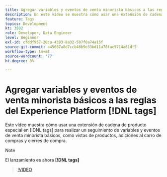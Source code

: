 ```yaml
---
title: Agregar variables y eventos de venta minorista básicos a las reglas del Experience Platform  [!DNL tags]
description: En este vídeo se muestra cómo usar una extensión de cadena de producto especial en  [!DNL tags] para realizar un seguimiento de variables y eventos de venta minorista básicos, como vistas de productos, adiciones al carro de compras y cierres de compra.
feature: Tags
topics: Development
kt: 3592
role: Developer, Data Engineer
level: Beginner
exl-id: cfddf957-20ca-4393-8a32-597f8a74a15f
source-git-commit: a45667a8d7ccb46b9e33bd11a78fac9714a61df5
workflow-type: tm+mt
source-wordcount: '77'
ht-degree: 3%

---
```


# Agregar variables y eventos de venta minorista básicos a las reglas del Experience Platform [!DNL tags]

Este vídeo muestra cómo usar una extensión de cadena de producto especial en [!DNL tags] para realizar un seguimiento de variables y eventos de venta minorista básicos, como vistas de productos, adiciones al carro de compras y cierres de compra.

>[!NOTE]
>
> El lanzamiento es ahora **[!DNL tags]**

>[!VIDEO](https://video.tv.adobe.com/v/31344/?quality=12&learn=on&captions=spa)
